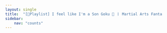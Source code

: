```yaml
---
layout: single
title:  "[🎼Playlist] I feel like I'm a Son Goku 🙊 ㅣ Martial Arts Fantasy BGM"
sidebar:
    nav: "counts"
---
```


